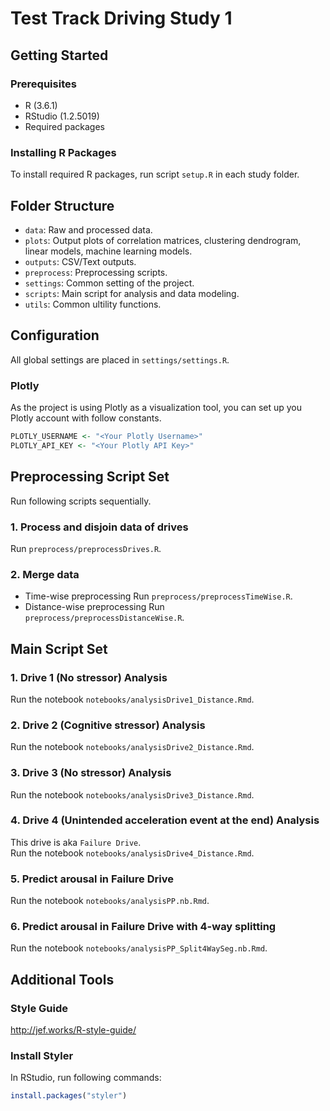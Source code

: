 # Test Track Driving Study 1

## Getting Started
### Prerequisites
- R (3.6.1)
- RStudio (1.2.5019)
- Required packages

### Installing R Packages
To install required R packages, run script `setup.R` in each study folder.

## Folder Structure
- `data`: Raw and processed data.
- `plots`: Output plots of correlation matrices, clustering dendrogram, linear models, machine learning models.
- `outputs`: CSV/Text outputs.
- `preprocess`: Preprocessing scripts.
- `settings`: Common setting of the project.
- `scripts`: Main script for analysis and data modeling.
- `utils`: Common ultility functions.

## Configuration
All global settings are placed in `settings/settings.R`.

### Plotly
As the project is using Plotly as a visualization tool, you can set up you Plotly account with follow constants.
```R
PLOTLY_USERNAME <- "<Your Plotly Username>"
PLOTLY_API_KEY <- "<Your Plotly API Key>"
```

## Preprocessing Script Set
Run following scripts sequentially.
### 1. Process and disjoin data of drives
Run `preprocess/preprocessDrives.R`.
### 2. Merge data
- Time-wise preprocessing
Run `preprocess/preprocessTimeWise.R`.
- Distance-wise preprocessing
Run `preprocess/preprocessDistanceWise.R`.

## Main Script Set
### 1. Drive 1 (No stressor) Analysis
Run the notebook `notebooks/analysisDrive1_Distance.Rmd`.
### 2. Drive 2 (Cognitive stressor) Analysis
Run the notebook `notebooks/analysisDrive2_Distance.Rmd`.
### 3. Drive 3 (No stressor) Analysis
Run the notebook `notebooks/analysisDrive3_Distance.Rmd`.
### 4. Drive 4 (Unintended acceleration event at the end) Analysis
This drive is aka `Failure Drive`.  
Run the notebook `notebooks/analysisDrive4_Distance.Rmd`.
### 5. Predict arousal in Failure Drive
Run the notebook `notebooks/analysisPP.nb.Rmd`.
### 6. Predict arousal in Failure Drive with 4-way splitting
Run the notebook `notebooks/analysisPP_Split4WaySeg.nb.Rmd`.


## Additional Tools
### Style Guide
http://jef.works/R-style-guide/

### Install Styler
In RStudio, run following commands:
```r
install.packages("styler")
```